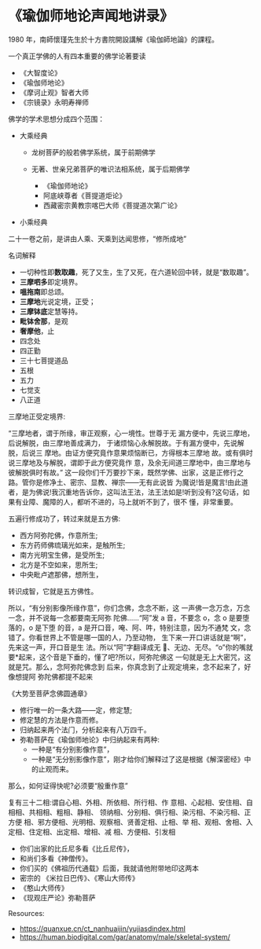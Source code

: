 # 《瑜伽师地论声闻地讲录》

1980 年，南師懷瑾先生於十方書院開設講解《瑜伽師地論》的課程。

一个真正学佛的人有四本重要的佛学论著要读

- 《大智度论》
- 《瑜伽师地论》
- 《摩诃止观》智者大师
- 《宗镜录》永明寿禅师

佛学的学术思想分成四个范围：

- 大乘经典

  - 龙树菩萨的般若佛学系统，属于前期佛学
  - 无著、世亲兄弟菩萨的唯识法相系统，属于后期佛学

    - 《瑜伽师地论》
    - 阿底峡尊者《菩提道炬论》
    - 西藏密宗黄教宗喀巴大师《菩提道次第广论》

- 小乘经典

二十一卷之前，是讲由人乘、天乘到达闻思修，“修所成地”

名词解释

- 一切种性即**数取趣**，死了又生，生了又死，在六道轮回中转，就是“数取趣”。
- **三摩呬多**即定境界。
- **嗢拖南**即总颂。
- **三摩地**光说定境，正受；
- **三摩钵底**定慧等持。
- **毗钵舍那**，是观
- **奢摩他**，止
- 四念处
- 四正勤
- 三十七菩提道品
- 五根
- 五力
- 七觉支
- 八正道

三摩地正受定境界:

“三摩地者，谓于所缘，审正观察，心一境性。世尊于无 漏方便中，先说三摩地，后说解脱，由三摩地善成满力， 于诸烦恼心永解脱故。于有漏方便中，先说解脱，后说三 摩地。由证方便究竟作意果烦恼断已，方得根本三摩地 故。或有俱时说三摩地及与解脱，谓即于此方便究竟作 意，及余无间道三摩地中，由三摩地与彼解脱俱时有故。”
这一段你们千万要抄下来，既然学佛、出家，这是正修行之路。管你是修净土、密宗、显教、禅宗——无有此说皆 为魔说!皆是魔言!由此道者，是为佛说!我沉重地告诉你，这叫法王法，法王法如是!听到没有?这句话，如果有业障、魔障的人，都听不进的，⻢上就听不到了，很不 懂，非常重要。

五遍行修成功了，转过来就是五方佛:

- ⻄方阿弥陀佛，作意所生;
- 东方药师佛琉璃光如来，是触所生;
- 南方光明宝生佛，是受所生;
- 北方是不空如来，思所生;
- 中央毗卢遮那佛，想所生，

转识成智，它就是五方佛性。

所以，“有分别影像所缘作意”，你们念佛，念念不断，这 一声佛一念万念，万念一念，并不说每一念都要南无阿弥 陀佛......“阿”发 a 音，不要念 o，念 o 是要堕落的，o 是下堕 的音，a 是开口音，唵、阿、吽，特别注意，因为不通梵 文，念错了。你看世界上不管是哪一国的人，乃至动物， 生下来一开口讲话就是“啊”，先来这一声，开口音是生 法。所以“阿”字翻译成无 􏰂、无边、无尽。“o”你的嘴就 要\*起来，这个音是下垂的，懂了吧?所以，阿弥陀佛这 一句就是无上大密咒，这就是咒。那么，念阿弥陀佛念到 后来，你真念到了止观定境来，念不起来了，好像想提阿 弥陀佛都提不起来

《大势至菩萨念佛圆通章》

- 修行唯一的一条大路——定，修定慧;
- 修定慧的方法是作意而修。
- 归纳起来两个法⻔，分析起来有八万四千。
- 弥勒菩萨在《瑜伽师地论》中归纳起来有两种:
  - 一种是“有分别影像作意”，
  - 一种是“无分别影像作意”，刚才给你们解释过了这是根据《解深密经》中的止观而来。

那么，如何证得快呢?必须要“殷重作意”

复有三十二相:谓自心相、外相、所依相、所行相、作 意相、心起相、安住相、自相相、共相相、粗相、静相、 领纳相、分别相、俱行相、染污相、不染污相、正方便 相、邪方便相、光明相、观察相、贤善定相、止相、举 相、观相、舍相、入定相、住定相、出定相、增相、减 相、方便相、引发相

- 你们出家的比丘尼多看《比丘尼传》，
- 和尚们多看《神僧传》。
- 你们买的《佛祖历代通载》后面，我就请他附带地印这两本
- 密宗的 《米拉日巴传》、《寒山大师传》
- 《憨山大师传》
- 《现观庄严论》弥勒菩萨

Resources:

- <https://quanxue.cn/ct_nanhuaijin/yujiasdindex.html>
- <https://human.biodigital.com/gar/anatomy/male/skeletal-system/>
